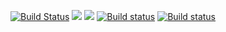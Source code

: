 [![Build Status](https://travis-ci.com/Liodas/ProjetRPServer.svg?token=XzqnxnVEaY7hTLGqt3uf&branch=main)](https://travis-ci.com/Liodas/ProjetRPServer) <a href="https://codeclimate.com/github/Liodas/ProjetRPServer/maintainability"><img src="https://api.codeclimate.com/v1/badges/7aa98c767c781f4be8e8/maintainability" /></a> <a href="https://codeclimate.com/github/Liodas/ProjetRPServer/test_coverage"><img src="https://api.codeclimate.com/v1/badges/7aa98c767c781f4be8e8/test_coverage" /></a> [![Build status](https://ci.appveyor.com/api/projects/status/mxbn9tyv9a95d8qh?svg=true)](https://ci.appveyor.com/project/Liodas/projetrpserver) [![Build status](https://ci.appveyor.com/api/projects/status/mxbn9tyv9a95d8qh/branch/master?svg=true)](https://ci.appveyor.com/project/Liodas/projetrpserver/branch/master)
